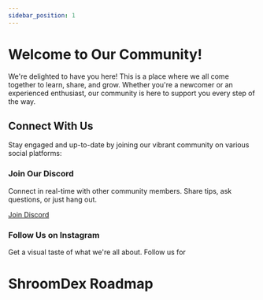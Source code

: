 ```yaml
---
sidebar_position: 1
---
```


# Welcome to Our Community!

We're delighted to have you here! This is a place where we all come together to learn, share, and grow. Whether you're a newcomer or an experienced enthusiast, our community is here to support you every step of the way.

## Connect With Us

Stay engaged and up-to-date by joining our vibrant community on various social platforms:

### Join Our Discord

Connect in real-time with other community members. Share tips, ask questions, or just hang out.

[Join Discord](https://discord.gg/your-invite-link)

### Follow Us on Instagram

Get a visual taste of what we're all about. Follow us for


# ShroomDex Roadmap